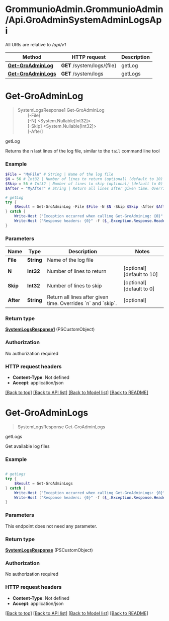 # GrommunioAdmin.GrommunioAdmin/Api.GroAdminSystemAdminLogsApi

All URIs are relative to */api/v1*

Method | HTTP request | Description
------------- | ------------- | -------------
[**Get-GroAdminLog**](GroAdminSystemAdminLogsApi.md#Get-GroAdminLog) | **GET** /system/logs/{file} | getLog
[**Get-GroAdminLogs**](GroAdminSystemAdminLogsApi.md#Get-GroAdminLogs) | **GET** /system/logs | getLogs


<a name="Get-GroAdminLog"></a>
# **Get-GroAdminLog**
> SystemLogsResponse1 Get-GroAdminLog<br>
> &nbsp;&nbsp;&nbsp;&nbsp;&nbsp;&nbsp;&nbsp;&nbsp;[-File] <String><br>
> &nbsp;&nbsp;&nbsp;&nbsp;&nbsp;&nbsp;&nbsp;&nbsp;[-N] <System.Nullable[Int32]><br>
> &nbsp;&nbsp;&nbsp;&nbsp;&nbsp;&nbsp;&nbsp;&nbsp;[-Skip] <System.Nullable[Int32]><br>
> &nbsp;&nbsp;&nbsp;&nbsp;&nbsp;&nbsp;&nbsp;&nbsp;[-After] <String><br>

getLog

Returns the n last lines of the log file, similar to the `tail` command line tool

### Example
```powershell
$File = "MyFile" # String | Name of the log file
$N = 56 # Int32 | Number of lines to return (optional) (default to 10)
$Skip = 56 # Int32 | Number of lines to skip (optional) (default to 0)
$After = "MyAfter" # String | Return all lines after given time. Overrides `n` and `skip`. (optional)

# getLog
try {
    $Result = Get-GroAdminLog -File $File -N $N -Skip $Skip -After $After
} catch {
    Write-Host ("Exception occurred when calling Get-GroAdminLog: {0}" -f ($_.ErrorDetails | ConvertFrom-Json))
    Write-Host ("Response headers: {0}" -f ($_.Exception.Response.Headers | ConvertTo-Json))
}
```

### Parameters

Name | Type | Description  | Notes
------------- | ------------- | ------------- | -------------
 **File** | **String**| Name of the log file | 
 **N** | **Int32**| Number of lines to return | [optional] [default to 10]
 **Skip** | **Int32**| Number of lines to skip | [optional] [default to 0]
 **After** | **String**| Return all lines after given time. Overrides &#x60;n&#x60; and &#x60;skip&#x60;. | [optional] 

### Return type

[**SystemLogsResponse1**](SystemLogsResponse1.md) (PSCustomObject)

### Authorization

No authorization required

### HTTP request headers

 - **Content-Type**: Not defined
 - **Accept**: application/json

[[Back to top]](#) [[Back to API list]](../README.md#documentation-for-api-endpoints) [[Back to Model list]](../README.md#documentation-for-models) [[Back to README]](../README.md)

<a name="Get-GroAdminLogs"></a>
# **Get-GroAdminLogs**
> SystemLogsResponse Get-GroAdminLogs<br>

getLogs

Get available log files

### Example
```powershell

# getLogs
try {
    $Result = Get-GroAdminLogs
} catch {
    Write-Host ("Exception occurred when calling Get-GroAdminLogs: {0}" -f ($_.ErrorDetails | ConvertFrom-Json))
    Write-Host ("Response headers: {0}" -f ($_.Exception.Response.Headers | ConvertTo-Json))
}
```

### Parameters
This endpoint does not need any parameter.

### Return type

[**SystemLogsResponse**](SystemLogsResponse.md) (PSCustomObject)

### Authorization

No authorization required

### HTTP request headers

 - **Content-Type**: Not defined
 - **Accept**: application/json

[[Back to top]](#) [[Back to API list]](../README.md#documentation-for-api-endpoints) [[Back to Model list]](../README.md#documentation-for-models) [[Back to README]](../README.md)

